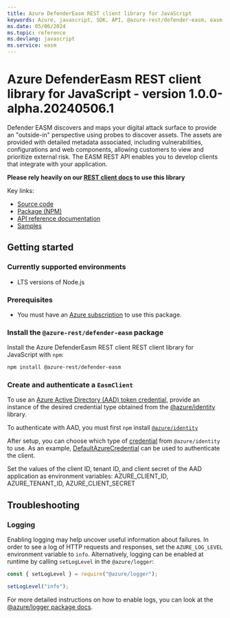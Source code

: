 ```yaml
---
title: Azure DefenderEasm REST client library for JavaScript
keywords: Azure, javascript, SDK, API, @azure-rest/defender-easm, easm
ms.date: 05/06/2024
ms.topic: reference
ms.devlang: javascript
ms.service: easm
---
```

# Azure DefenderEasm REST client library for JavaScript - version 1.0.0-alpha.20240506.1 


Defender EASM discovers and maps your digital attack surface to provide an "outside-in" perspective using probes to discover assets. The assets are provided with detailed metadata associated, including vulnerabilities, configurations and web components, allowing customers to view and prioritize external risk. The EASM REST API enables you to develop clients that integrate with your application.

**Please rely heavily on our [REST client docs](https://github.com/Azure/azure-sdk-for-js/blob/main/documentation/rest-clients.md) to use this library**

Key links:

- [Source code](https://github.com/Azure/azure-sdk-for-js/tree/main/sdk/easm/defender-easm-rest)
- [Package (NPM)](https://www.npmjs.com/package/@azure-rest/defender-easm)
- [API reference documentation](https://azure.github.io/azure-sdk-for-js)
- [Samples](https://github.com/Azure/azure-sdk-for-js/tree/main/sdk/easm/defender-easm-rest/samples/v1-beta)

## Getting started

### Currently supported environments

- LTS versions of Node.js

### Prerequisites

- You must have an [Azure subscription](https://azure.microsoft.com/free/) to use this package.

### Install the `@azure-rest/defender-easm` package

Install the Azure DefenderEasm REST client REST client library for JavaScript with `npm`:

```bash
npm install @azure-rest/defender-easm
```

### Create and authenticate a `EasmClient`

To use an [Azure Active Directory (AAD) token credential](https://github.com/Azure/azure-sdk-for-js/blob/main/sdk/identity/identity/samples/AzureIdentityExamples.md#authenticating-with-a-pre-fetched-access-token),
provide an instance of the desired credential type obtained from the
[@azure/identity](https://github.com/Azure/azure-sdk-for-js/tree/main/sdk/identity/identity#credentials) library.

To authenticate with AAD, you must first `npm` install [`@azure/identity`](https://www.npmjs.com/package/@azure/identity)

After setup, you can choose which type of [credential](https://github.com/Azure/azure-sdk-for-js/tree/main/sdk/identity/identity#credentials) from `@azure/identity` to use.
As an example, [DefaultAzureCredential](https://github.com/Azure/azure-sdk-for-js/tree/main/sdk/identity/identity#defaultazurecredential)
can be used to authenticate the client.

Set the values of the client ID, tenant ID, and client secret of the AAD application as environment variables:
AZURE_CLIENT_ID, AZURE_TENANT_ID, AZURE_CLIENT_SECRET

## Troubleshooting

### Logging

Enabling logging may help uncover useful information about failures. In order to see a log of HTTP requests and responses, set the `AZURE_LOG_LEVEL` environment variable to `info`. Alternatively, logging can be enabled at runtime by calling `setLogLevel` in the `@azure/logger`:

```javascript
const { setLogLevel } = require("@azure/logger");

setLogLevel("info");
```

For more detailed instructions on how to enable logs, you can look at the [@azure/logger package docs](https://github.com/Azure/azure-sdk-for-js/tree/main/sdk/core/logger).

